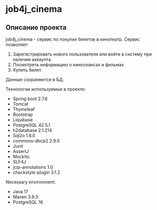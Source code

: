 # job4j_cinema

## Описание проекта

job4j_cinema - сервис по покупке билетов в кинотеатр.
Сервис позволяет:
1. Зарегистрировать нового пользователя или войти в систему при наличии аккаунта.
2. Посмотреть информацию о киносеансах и фильмах
3. Купить билет.

Данные сохраняются в БД.

Технологии используемые в проекте:
- Spring boot 2.7.6
- Tomcat
- Thymeleaf
- Bootstrap
- Liquibase
- PostgreSQL 42.5.1
- h2database 2.1.214
- Sql2o 1.6.0
- commons-dbcp2 2.9.0
- Junit
- AssertJ
- Mockito
- SLF4J
- jcip-annotations 1.0
- checkstyle-plugin 3.1.2

Necessary environment:
- Java 17
- Maven 3.9.3
- PostgreSQL 16